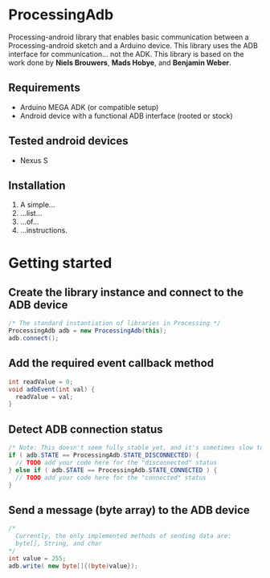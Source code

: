 # ProcessingAdb
Processing-android library that enables basic communication between a Processing-android sketch and a Arduino device. This library uses the ADB interface for communication... not the ADK.
This library is based on the work done by **Niels Brouwers**, **Mads Hobye**, and **Benjamin Weber**.

## Requirements
* Arduino MEGA ADK (or compatible setup)
* Android device with a functional ADB interface (rooted or stock)

## Tested android devices
* Nexus S

## Installation
1. A simple...
2. ...list...
3. ...of...
4. ...instructions.

# Getting started

## Create the library instance and connect to the ADB device
``` java
/* The standard instantiation of libraries in Processing */
ProcessingAdb adb = new ProcessingAdb(this);
adb.connect();
```

## Add the __required__ event callback method
``` java
int readValue = 0;
void adbEvent(int val) {
  readValue = val;
}
```

## Detect ADB connection status
``` java
/* Note: This doesn't seem fully stable yet, and it's sometimes slow to react. */
if ( adb.STATE == ProcessingAdb.STATE_DISCONNECTED) {
  // TODO add your code here for the "disconnected" status
} else if ( adb.STATE == ProcessingAdb.STATE_CONNECTED ) {
  // TODO add your code here for the "connected" status
}
```

## Send a message (byte array) to the ADB device
``` java
/* 
  Currently, the only implemented methods of sending data are:
  byte[], String, and char
*/
int value = 255;
adb.write( new byte[]{(byte)value});
```